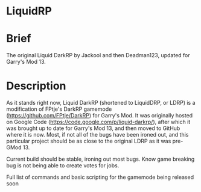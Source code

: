 LiquidRP
========

Brief
========
The original Liquid DarkRP by Jackool and then Deadman123, updated for Garry's Mod 13.

Description
========
As it stands right now, Liquid DarkRP (shortened to LiquidDRP, or LDRP) is a modification of FPtje's DarkRP gamemode (https://github.com/FPtje/DarkRP) for Garry's Mod. It was originally hosted on Google Code (https://code.google.com/p/liquid-darkrp/), after which it was brought up to date for Garry's Mod 13, and then moved to GitHub where it is now. Most, if not all of the bugs have been ironed out, and this particular project should be as close to the original LDRP as it was pre-GMod 13.

Current build should be stable, ironing out most bugs. Know game breaking bug is not being able to create votes for jobs.

Full list of commands and basic scripting for the gamemode being released soon
